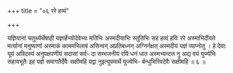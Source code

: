 +++
title = "०६ ररे हव्यं"

+++

यज्ञियानां चतुर्थ्यर्थेषष्ठी यज्ञार्हेभ्योदेवेभ्यः मतिभिः अस्मदीयाभिः स्तुतिभिः सह हव्यं हविः ररे अस्माभिर्दीयते मर्त्यानां मनुष्याणां अस्माकं काममभिलाषं असिन्वन् अप्रतिबध्नन् अग्निर्नक्षत् अस्मदीयं यज्ञं व्याप्नोतु । हे देवाः यूयं अविदस्यं अनुपक्षपणीयं सदासां सर्व- दा सम्भजनीयं रयिं धनं धात अस्मभ्यन्दत्त नु अद्य वयं युज्येभिः सहायभूतैः इह यज्ञे समागतैर्देवैः सक्षीमहि यद्वा नुइत्युपमार्थे युज्येभि- र्बन्धुभिरिवदेवैः सक्षीमहि ॥ ६ ॥